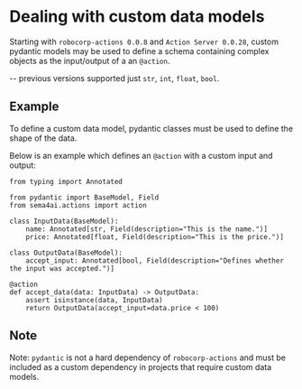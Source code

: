 # Dealing with custom data models

Starting with `robocorp-actions 0.0.8` and `Action Server 0.0.28`, custom
pydantic models may be used to define a schema containing complex objects as
the input/output of a an `@action`.

-- previous versions supported just `str`, `int`, `float`, `bool`.

## Example

To define a custom data model, pydantic classes must be used to define the shape
of the data. 

Below is an example which defines an `@action` with a custom input and output:

```
from typing import Annotated

from pydantic import BaseModel, Field
from sema4ai.actions import action

class InputData(BaseModel):
    name: Annotated[str, Field(description="This is the name.")]
    price: Annotated[float, Field(description="This is the price.")]

class OutputData(BaseModel):
    accept_input: Annotated[bool, Field(description="Defines whether the input was accepted.")]

@action
def accept_data(data: InputData) -> OutputData:
    assert isinstance(data, InputData)
    return OutputData(accept_input=data.price < 100)
```

## Note

Note: `pydantic` is not a hard dependency of `robocorp-actions` and must
be included as a custom dependency in projects that require custom data models.